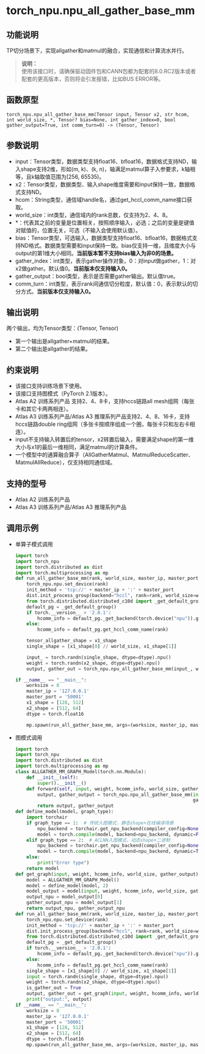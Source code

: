 # torch_npu.npu_all_gather_base_mm

## 功能说明

TP切分场景下，实现allgather和matmul的融合，实现通信和计算流水并行。

>**说明：**<br>
>使用该接口时，请确保驱动固件包和CANN包都为配套的8.0.RC2版本或者配套的更高版本，否则将会引发报错，比如BUS ERROR等。

## 函数原型

```
torch_npu.npu_all_gather_base_mm(Tensor input, Tensor x2, str hcom, int world_size, *, Tensor? bias=None, int gather_index=0, bool gather_output=True, int comm_turn=0) -> (Tensor, Tensor)
```

## 参数说明

- input：Tensor类型，数据类型支持float16、bfloat16，数据格式支持ND，输入shape支持2维，形如(m, k)、(k, n)，轴满足matmul算子入参要求，k轴相等，且k轴取值范围为[256, 65535)。
- x2：Tensor类型，数据类型、输入shape维度需要和input保持一致，数据格式支持ND。
- hcom：String类型，通信域handle名，通过get_hccl_comm_name接口获取。
- world_size：int类型，通信域内的rank总数，仅支持为2、4、8。
- \*：代表其之前的变量是位置相关，按照顺序输入，必选；之后的变量是键值对赋值的，位置无关，可选（不输入会使用默认值）。
- bias：Tensor类型，可选输入，数据类型支持float16、bfloat16，数据格式支持ND格式。数据类型需要和input保持一致。bias仅支持一维，且维度大小与output的第1维大小相同。**当前版本暂不支持bias输入为非0的场景。**
- gather_index：int类型，表示gather操作对象，0：对input做gather，1：对x2做gather。默认值0。**当前版本仅支持输入0。**
- gather_output：bool类型，表示是否需要gather输出。默认值true。
- comm_turn：int类型，表示rank间通信切分粒度，默认值：0，表示默认的切分方式。**当前版本仅支持输入0。**

## 输出说明

两个输出，均为Tensor类型：(Tensor, Tensor)

- 第一个输出是allgather+matmul的结果。
- 第二个输出是allgather的结果。

## 约束说明

- 该接口支持训练场景下使用。
- 该接口支持图模式（PyTorch 2.1版本）。
- <term>Atlas A2 训练系列产品</term> 支持2、4、8卡，支持hccs链路all mesh组网（每张卡和其它卡两两相连）。
- <term>Atlas A3 训练系列产品/Atlas A3 推理系列产品</term>支持2、4、8、16卡，支持hccs链路double ring组网（多张卡按顺序组成一个圈，每张卡只和左右卡相连）。
- input不支持输入转置后的tensor，x2转置后输入，需要满足shape的第一维大小与x1的最后一维相同，满足matmul的计算条件。
- 一个模型中的通算融合算子（AllGatherMatmul、MatmulReduceScatter、MatmulAllReduce），仅支持相同通信域。

## 支持的型号

- <term>Atlas A2 训练系列产品</term> 
- <term>Atlas A3 训练系列产品/Atlas A3 推理系列产品</term>

## 调用示例

- 单算子模式调用

    ```python
    import torch
    import torch_npu
    import torch.distributed as dist
    import torch.multiprocessing as mp
    def run_all_gather_base_mm(rank, world_size, master_ip, master_port, x1_shape, x2_shape, dtype):
        torch_npu.npu.set_device(rank)
        init_method = 'tcp://' + master_ip + ':' + master_port
        dist.init_process_group(backend="hccl", rank=rank, world_size=world_size, init_method=init_method)
        from torch.distributed.distributed_c10d import _get_default_group
        default_pg = _get_default_group()
        if torch.__version__ > '2.0.1':
            hcomm_info = default_pg._get_backend(torch.device("npu")).get_hccl_comm_name(rank)
        else:
            hcomm_info = default_pg.get_hccl_comm_name(rank)
    
        tensor_allgather_shape = x1_shape
        single_shape = [x1_shape[0] // world_size, x1_shape[1]]
    
        input_ = torch.randn(single_shape, dtype=dtype).npu()
        weight = torch.randn(x2_shape, dtype=dtype).npu()
        output, gather_out = torch_npu.npu_all_gather_base_mm(input_, weight, hcomm_info, world_size)
    
    if __name__ == "__main__":
        worksize = 8
        master_ip = '127.0.0.1'
        master_port = '50001'
        x1_shape = [128, 512]
        x2_shape = [512, 64]
        dtype = torch.float16
    
        mp.spawn(run_all_gather_base_mm, args=(worksize, master_ip, master_port, x1_shape, x2_shape, dtype), nprocs=worksize)
    ```

- 图模式调用

    ```python
    import torch
    import torch_npu
    import torch.distributed as dist
    import torch.multiprocessing as mp
    class ALLGATHER_MM_GRAPH_Model(torch.nn.Module):
        def __init__(self):
            super().__init__()
        def forward(self, input, weight, hcomm_info, world_size, gather_output):
            output, gather_output = torch_npu.npu_all_gather_base_mm(input, weight, hcomm_info, world_size,
                                                                     gather_output=gather_output)
            return output, gather_output
    def define_model(model, graph_type):
        import torchair
        if graph_type == 1:  # 传统入图模式，静态shape+在线编译场景
            npu_backend = torchair.get_npu_backend(compiler_config=None)
            model = torch.compile(model, backend=npu_backend, dynamic=False)
        elif graph_type == 2:  # ACLNN入图模式，动态shape+二进制
            npu_backend = torchair.get_npu_backend(compiler_config=None)
            model = torch.compile(model, backend=npu_backend, dynamic=True)
        else:
            print("Error type")
        return model
    def get_graph(input, weight, hcomm_info, world_size, gather_output):
        model = ALLGATHER_MM_GRAPH_Model()
        model = define_model(model, 2)
        model_output = model(input, weight, hcomm_info, world_size, gather_output=gather_output)
        output_npu = model_output[0]
        gather_output_npu = model_output[1]
        return output_npu, gather_output_npu
    def run_all_gather_base_mm(rank, world_size, master_ip, master_port, x1_shape, x2_shape, dtype):
        torch_npu.npu.set_device(rank)
        init_method = 'tcp://' + master_ip + ':' + master_port
        dist.init_process_group(backend="hccl", rank=rank, world_size=world_size, init_method=init_method)
        from torch.distributed.distributed_c10d import _get_default_group
        default_pg = _get_default_group()
        if torch.__version__ > '2.0.1':
            hcomm_info = default_pg._get_backend(torch.device("npu")).get_hccl_comm_name(rank)
        else:
            hcomm_info = default_pg.get_hccl_comm_name(rank)
        single_shape = [x1_shape[0] // world_size, x1_shape[1]]
        input = torch.randn(single_shape, dtype=dtype).npu()
        weight = torch.randn(x2_shape, dtype=dtype).npu()
        is_gather_out = True
        output, gather_out = get_graph(input, weight, hcomm_info, world_size, is_gather_out)
        print("output:", output)
    if __name__ == "__main__":
        worksize = 8
        master_ip = '127.0.0.1'
        master_port = '50001'
        x1_shape = [128, 512]
        x2_shape = [512, 64]
        dtype = torch.float16
        mp.spawn(run_all_gather_base_mm, args=(worksize, master_ip, master_port, x1_shape, x2_shape, dtype), nprocs=worksize)
    ```

